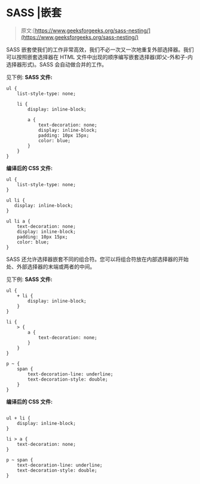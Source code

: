 # SASS |嵌套

> 原文:[https://www.geeksforgeeks.org/sass-nesting/](https://www.geeksforgeeks.org/sass-nesting/)

SASS 嵌套使我们的工作非常高效，我们不必一次又一次地重复外部选择器。我们可以按照嵌套选择器在 HTML 文件中出现的顺序编写嵌套选择器(即父-外和子-内选择器形式)。SASS 会自动做合并的工作。

见下例:
**SASS 文件:**

```
ul {
    list-style-type: none;

    li {
        display: inline-block;

        a {
            text-decoration: none;
            display: inline-block;
            padding: 10px 15px; 
            color: blue;
        }
    }
}

```

**编译后的 CSS 文件:**

```
ul {
    list-style-type: none;
}

ul li {
   display: inline-block;
}

ul li a {
    text-decoration: none;
    display: inline-block;
    padding: 10px 15px;
    color: blue;
}

```

SASS 还允许选择器嵌套不同的组合符。您可以将组合符放在内部选择器的开始处、外部选择器的末端或两者的中间。

见下例:
**SASS 文件:**

```
ul { 
    + li {
        display: inline-block;
    }
}

li {
    > {
        a {
            text-decoration: none;
        }   
    }
}

p ~ {
    span {
        text-decoration-line: underline;
        text-decoration-style: double;
    }
}

```

**编译后的 CSS 文件:**

```

ul + li {
    display: inline-block;
}

li > a {
    text-decoration: none;
}

p ~ span {
    text-decoration-line: underline;
    text-decoration-style: double;
}

```